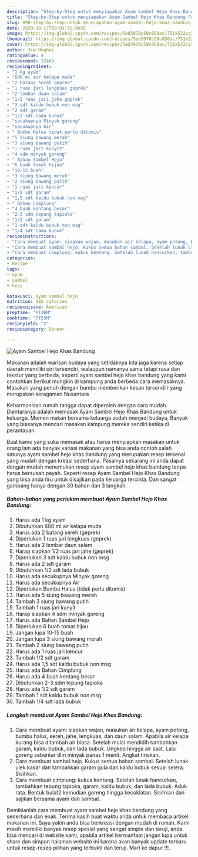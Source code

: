 ```yaml
---
description: "Step-by-Step untuk menyiapakan Ayam Sambel Hejo Khas Bandung Favorite"
title: "Step-by-Step untuk menyiapakan Ayam Sambel Hejo Khas Bandung Favorite"
slug: 890-step-by-step-untuk-menyiapakan-ayam-sambel-hejo-khas-bandung-favorite
date: 2020-10-17T08:01:19.669Z
image: https://img-global.cpcdn.com/recipes/5ed3970c59c050ac/751x532cq70/ayam-sambel-hejo-khas-bandung-foto-resep-utama.jpg
thumbnail: https://img-global.cpcdn.com/recipes/5ed3970c59c050ac/751x532cq70/ayam-sambel-hejo-khas-bandung-foto-resep-utama.jpg
cover: https://img-global.cpcdn.com/recipes/5ed3970c59c050ac/751x532cq70/ayam-sambel-hejo-khas-bandung-foto-resep-utama.jpg
author: Jim Hughes
ratingvalue: 4
reviewcount: 12469
recipeingredient:
- "1 kg ayam"
- "600 ml air kelapa muda"
- "2 batang sereh geprek"
- "1 ruas jari lengkuas geprek"
- "2 lembar daun salam"
- "1/2 ruas jari jahe geprek"
- "3 sdt kaldu bubuk non msg"
- "2 sdt garam"
- "1/2 sdt lada bubuk"
- "secukupnya Minyak goreng"
- "secukupnya Air"
- " Bumbu Halus tidak perlu ditumis"
- "5 siung bawang merah"
- "3 siung bawang putih"
- "1 ruas jari kunyit"
- "4 sdm minyak goreng"
- " Bahan Sambel Hejo"
- "6 buah tomat hijau"
- "10-15 buah"
- "3 siung bawang merah"
- "2 siung bawang putih"
- "1 ruas jari kencur"
- "1/2 sdt garam"
- "1,5 sdt kaldu bubuk non msg"
- " Bahan Cimplung"
- "4 buah kentang besar"
- "2-3 sdm tepung tapioka"
- "1/2 sdt garam"
- "1 sdt kaldu bubuk non msg"
- "1/4 sdt lada bubuk"
recipeinstructions:
- "Cara membuat ayam: siapkan wajan, masukan air kelapa, ayam potong, bumbu halus, sereh, jahe, lengkuas, dan daun salam. Apabila air kelapa kurang bisa ditambah air biasa. Setelah mulai mendidih tambahkan garam, kaldu bubuk, dan lada bubuk. Ungkep hingga air saat. Lalu goreng sebentar dlm minyak panas 1 menit. Angkat tiriskan."
- "Cara membuat sambal hejo. Kukus semua bahan sambal. Setelah lunak ulek kasar dan tambahkan garam gula dan kaldu bubuk sesuai selera. Sisihkan."
- "Cara membuat cimplung: kukus kentang. Setelah lunak hancurkan, tambahkan tepung tapioka, garam, kaldu bubuk, dan lada bubuk. Aduk rata. Bentuk bulat2 kemudian goreng hingga kecoklatan. Sisihkan dan sajikan bersama ayam dan sambal."
categories:
- Recipe
tags:
- ayam
- sambel
- hejo

katakunci: ayam sambel hejo 
nutrition: 182 calories
recipecuisine: American
preptime: "PT36M"
cooktime: "PT55M"
recipeyield: "2"
recipecategory: Dinner

---
```



![Ayam Sambel Hejo Khas Bandung](https://img-global.cpcdn.com/recipes/5ed3970c59c050ac/751x532cq70/ayam-sambel-hejo-khas-bandung-foto-resep-utama.jpg)

Makanan adalah warisan budaya yang setidaknya kita jaga karena setiap daerah memiliki ciri tersendiri, walaupun namanya sama tetapi rasa dan tekstur yang berbeda, seperti ayam sambel hejo khas bandung yang kami contohkan berikut mungkin di kampung anda berbeda cara memasaknya. Masakan yang penuh dengan bumbu memberikan kesan tersendiri yang merupakan keragaman Nusantara



Keharmonisan rumah tangga dapat diperoleh dengan cara mudah. Diantaranya adalah memasak Ayam Sambel Hejo Khas Bandung untuk keluarga. Momen makan bersama keluarga sudah menjadi budaya, Banyak yang biasanya mencari masakan kampung mereka sendiri ketika di perantauan.

Buat kamu yang suka memasak atau harus menyiapkan masakan untuk orang lain ada banyak variasi makanan yang bisa anda contoh salah satunya ayam sambel hejo khas bandung yang merupakan resep terkenal yang mudah dengan kreasi sederhana. Pasalnya sekarang ini anda dapat dengan mudah menemukan resep ayam sambel hejo khas bandung tanpa harus bersusah payah.
Seperti resep Ayam Sambel Hejo Khas Bandung yang bisa anda tiru untuk disajikan pada keluarga tercinta. Dan sangat gampang hanya dengan 30 bahan dan 3 langkah.


<!--inarticleads1-->

##### Bahan-bahan yang perlukan membuat Ayam Sambel Hejo Khas Bandung:

1. Harus ada 1 kg ayam
1. Dibutuhkan 600 ml air kelapa muda
1. Harus ada 2 batang sereh (geprek)
1. Diperlukan 1 ruas jari lengkuas (geprek)
1. Harus ada 2 lembar daun salam
1. Harap siapkan 1/2 ruas jari jahe (geprek)
1. Diperlukan 3 sdt kaldu bubuk non msg
1. Harus ada 2 sdt garam
1. Dibutuhkan 1/2 sdt lada bubuk
1. Harus ada secukupnya Minyak goreng
1. Harus ada secukupnya Air
1. Diperlukan  Bumbu Halus (tidak perlu ditumis)
1. Harus ada 5 siung bawang merah
1. Tambah 3 siung bawang putih
1. Tambah 1 ruas jari kunyit
1. Harap siapkan 4 sdm minyak goreng
1. Harus ada  Bahan Sambel Hejo
1. Diperlukan 6 buah tomat hijau
1. Jangan lupa 10-15 buah
1. Jangan lupa 3 siung bawang merah
1. Tambah 2 siung bawang putih
1. Harus ada 1 ruas jari kencur
1. Tambah 1/2 sdt garam
1. Harus ada 1,5 sdt kaldu bubuk non msg
1. Harus ada  Bahan Cimplung
1. Harus ada 4 buah kentang besar
1. Dibutuhkan 2-3 sdm tepung tapioka
1. Harus ada 1/2 sdt garam
1. Tambah 1 sdt kaldu bubuk non msg
1. Tambah 1/4 sdt lada bubuk




<!--inarticleads2-->

##### Langkah membuat  Ayam Sambel Hejo Khas Bandung:

1. Cara membuat ayam: siapkan wajan, masukan air kelapa, ayam potong, bumbu halus, sereh, jahe, lengkuas, dan daun salam. Apabila air kelapa kurang bisa ditambah air biasa. Setelah mulai mendidih tambahkan garam, kaldu bubuk, dan lada bubuk. Ungkep hingga air saat. Lalu goreng sebentar dlm minyak panas 1 menit. Angkat tiriskan.
1. Cara membuat sambal hejo. Kukus semua bahan sambal. Setelah lunak ulek kasar dan tambahkan garam gula dan kaldu bubuk sesuai selera. Sisihkan.
1. Cara membuat cimplung: kukus kentang. Setelah lunak hancurkan, tambahkan tepung tapioka, garam, kaldu bubuk, dan lada bubuk. Aduk rata. Bentuk bulat2 kemudian goreng hingga kecoklatan. Sisihkan dan sajikan bersama ayam dan sambal.




Demikianlah cara membuat ayam sambel hejo khas bandung yang sederhana dan enak. Terima kasih buat waktu anda untuk membaca artikel makanan ini. Saya yakin anda bisa berkreasi dengan mudah di rumah. Kami masih memiliki banyak resep spesial yang sangat simple dan teruji, anda bisa mencari di website kami, apabila artikel bermanfaat jangan lupa untuk share dan simpan halaman website ini karena akan banyak update terbaru untuk resep-resep pilihan yang terbukti dan teruji. Mari ke dapur !!!. 
